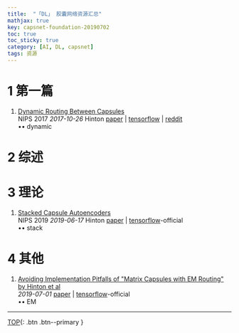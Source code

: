 ```yaml
---
title:  "「DL」 胶囊网络资源汇总"
mathjax: true
key: capsnet-foundation-20190702
toc: true
toc_sticky: true
category: [AI, DL, capsnet]
tags: 资源
---
```

<span id='head'></span>  

# 1 第一篇
1. [Dynamic Routing Between Capsules](http://cn.arxiv.org/abs/1710.09829)    
NIPS 2017 *2017-10-26* Hinton [paper](https://arxiv.org/abs/1710.09829) | [tensorflow](https://github.com/llSourcell/capsule_networks) | [reddit](https://www.reddit.com/r/MachineLearning/comments/7bz5x9/d_eli5_capsule_networks_how_are_they_unique_and/)        
$\bullet \bullet$ dynamic    


# 2 综述  

# 3 理论
1. [Stacked Capsule Autoencoders](http://cn.arxiv.org/abs/1906.06818)     
NIPS 2019 *2019-06-17* Hinton [paper](https://arxiv.org/abs/1906.06818) | [tensorflow](https://github.com/google-research/google-research/tree/master/stacked_capsule_autoencoders)-official       
$\bullet \bullet$ stack    

# 4 其他
1. [Avoiding Implementation Pitfalls of "Matrix Capsules with EM Routing" by Hinton et al](http://cn.arxiv.org/abs/1907.00652)   
*2019-07-01* [paper](https://arxiv.org/abs/1907.00652) | [tensorflow](https://github.com/IBM/matrix-capsules-with-em-routing)-official       
$\bullet \bullet$ EM    

-------------------  
[TOP](#head){: .btn .btn--primary }

